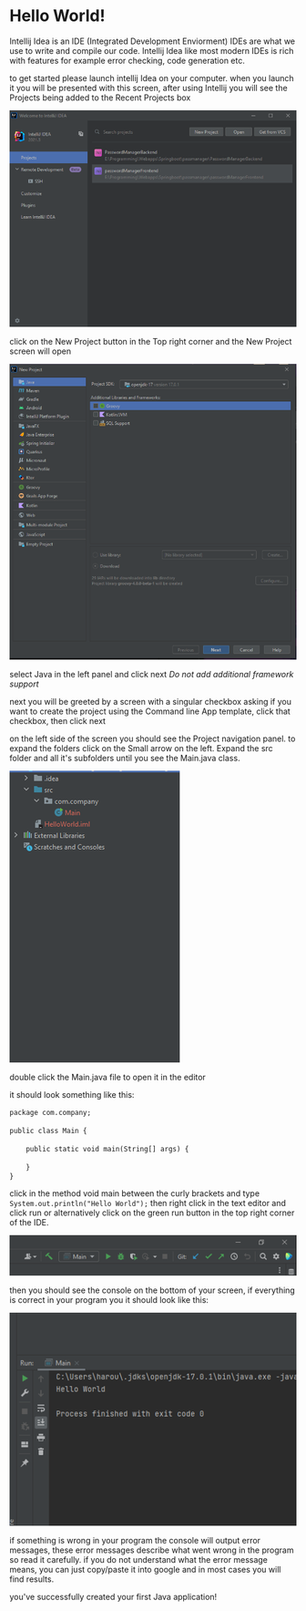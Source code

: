 # Hello World!

Intellij Idea is an IDE (Integrated Development Enviorment) IDEs are what we use to write and compile our code.
Intellij Idea like most modern IDEs is rich with features for example error checking, code generation etc.

to get started please launch intellij Idea on your computer.
when you launch it you will be presented with this screen, after using Intellij you will see the Projects being added to the Recent Projects box

![WelcomeToIntellJ](instructionsimages/intellijstartScreen.jpg)

click on the New Project button in the Top right corner and the New Project screen will open

![NewProjectimg](instructionsimages/newProjectselection.jpg)

select Java in the left panel and click next *Do not add additional framework support*

next you will be greeted by a screen with a singular checkbox asking if you want to create the project using the Command line App template, click that checkbox, then click next

on the left side of the screen you should see the Project navigation panel.
to expand the folders click on the Small arrow on the left.
Expand the src folder and all it's subfolders until you see the Main.java class.


![ProjectNavigation](instructionsimages/ProjectNavigation.jpg)

double click the Main.java file to open it in the editor

it should look something like this:

```
package com.company;

public class Main {

    public static void main(String[] args) {

    }
}
```

click in the method void main between the curly brackets and type `System.out.println("Hello World");`
then right click in the text editor and click run or alternatively click on the green run button in the top right corner of the IDE.

![RunConfig](instructionsimages/runtheprogram.jpg)

then you should see the console on the bottom of your screen, if everything is correct in your program you it should look like this:

![Console](instructionsimages/output.jpg)

if something is wrong in your program the console will output error messages, these error messages describe what went wrong in the program so read it carefully.
if you do not understand what the error message means, you can just copy/paste it into google and in most cases you will find results.


you've successfully created your first Java application!

